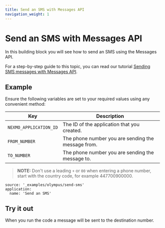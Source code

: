 ```yaml
---
title: Send an SMS with Messages API
navigation_weight: 1
---
```


# Send an SMS with Messages API

In this building block you will see how to send an SMS using the Messages API.

For a step-by-step guide to this topic, you can read our tutorial [Sending SMS messages with Messages API](/tutorials/sending-sms-messages-with-messages-api).

## Example

Ensure the following variables are set to your required values using any convenient method:

Key | Description
-- | --
`NEXMO_APPLICATION_ID` | The ID of the application that you created.
`FROM_NUMBER` | The phone number you are sending the message from.
`TO_NUMBER` | The phone number you are sending the message to.

> **NOTE:** Don't use a leading `+` or `00` when entering a phone number, start with the country code, for example 447700900000.

```building_blocks
source: '_examples/olympus/send-sms'
application:
  name: 'Send an SMS'
```

## Try it out

When you run the code a message will be sent to the destination number.